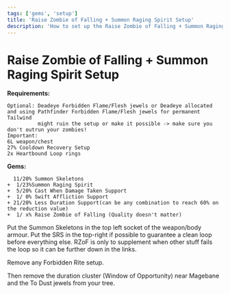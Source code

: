 ```yaml
---
tags: ['gems', 'setup']
title: 'Raise Zombie of Falling + Summon Raging Spirit Setup'
description: 'How to set up the Raise Zombie of Falling + Summon Raging Spirit setup'
---
```


# Raise Zombie of Falling + Summon Raging Spirit Setup

**Requirements:**

```
Optional: Deadeye Forbidden Flame/Flesh jewels or Deadeye allocated and using Pathfinder Forbidden Flame/Flesh jewels for permanent Tailwind
          might ruin the setup or make it possible -> make sure you don't outrun your zombies!
Important:
6L weapon/chest
27% Cooldown Recovery Setup
2x Heartbound Loop rings
```

**Gems:**

```
  11/20% Summon Skeletons
+  1/23%Summon Raging Spirit
+  5/20% Cast When Damage Taken Support
+  1/ 0% Swift Affliction Support
+ 21/20% Less Duration Support(can be any combination to reach 60% on the reduction value)
+  1/ x% Raise Zombie of Falling (Quality doesn't matter)
```

Put the Summon Skeletons in the top left socket of the weapon/body armour. Put the SRS in the top-right if possible to guarantee a clean loop before everything else. RZoF is only to supplement when other stuff fails the loop so it can be further down in the links.

Remove any Forbidden Rite setup.

Then remove the duration cluster \(Window of Opportunity\) near Magebane and the To Dust jewels from your tree.
